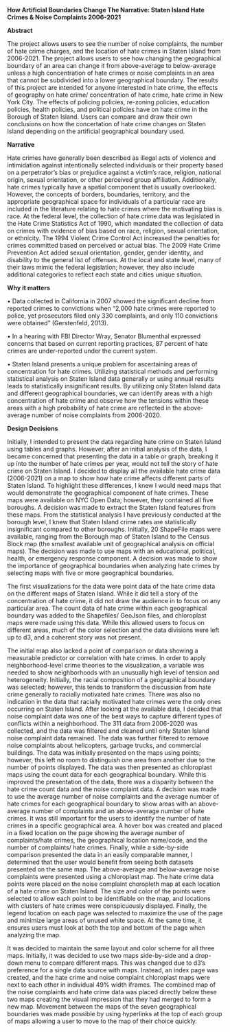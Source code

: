 **How Artificial Boundaries Change The Narrative: Staten Island Hate Crimes & Noise Complaints 2006-2021**

**Abstract** 

The project allows users to see the number of noise complaints, the number of hate crime charges, and the location of hate crimes in Staten Island from 2006-2021. The project allows users to see how changing the geographical boundary of an area can change it from above-average to below-average unless a high concentration of hate crimes or noise complaints in an area that cannot be subdivided into a lower geographical boundary. The results of this project are intended for anyone interested in hate crime, the effects of geography on hate crime/ concentration of hate crime, hate crime in New York City. The effects of policing policies, re-zoning policies, education policies, health policies, and political policies have on hate crime in the Borough of Staten Island. Users can compare and draw their own conclusions on how the concertation of hate crime changes on Staten Island depending on the artificial geographical boundary used.


**Narrative**

Hate crimes have generally been described as illegal acts of violence and intimidation against intentionally selected individuals or their property based on a perpetrator’s bias or prejudice against a victim’s race, religion, national origin, sexual orientation, or other perceived group affiliation. Additionally, hate crimes typically have a spatial component that is usually overlooked. However, the concepts of borders, boundaries, territory, and the appropriate geographical space for individuals of a particular race are included in the literature relating to hate crimes where the motivating bias is race. At the federal level, the collection of hate crime data was legislated in the Hate Crime Statistics Act of 1990, which mandated the collection of data on crimes with evidence of bias based on race, religion, sexual orientation, or ethnicity. The 1994 Violent Crime Control Act increased the penalties for crimes committed based on perceived or actual bias. The 2009 Hate Crime Prevention Act added sexual orientation, gender, gender identity, and disability to the general list of offenses. At the local and state level, many of their laws mimic the federal legislation; however, they also include additional categories to reflect each state and cities unique situation.

**Why it matters**

•	Data collected in California in 2007 showed the significant decline from reported crimes to convictions when “2,000 hate crimes were reported to police, yet prosecutors filed only 330 complaints, and only 110 convictions were obtained” (Gerstenfeld, 2013). 

•	In a hearing with FBI Director Wray, Senator Blumenthal expressed concerns that based on current reporting practices, 87 percent of hate crimes are under-reported under the current system.

•	Staten Island presents a unique problem for ascertaining areas of concentration for hate crimes. Utilizing statistical methods and performing statistical analysis on Staten Island data generally or using annual results leads to statistically insignificant results. By utilizing only Staten Island data and different geographical boundaries, we can identify areas with a high concentration of hate crime and observe how the tensions within these areas with a high probability of hate crime are reflected in the above-average number of noise complaints from 2006-2020.

**Design Decisions** 

Initially, I intended to present the data regarding hate crime on Staten Island using tables and graphs. However, after an initial analysis of the data, I became concerned that presenting the data in a table or graph, breaking it up into the number of hate crimes per year, would not tell the story of hate crime on Staten Island. I decided to display all the available hate crime data (2006-2021) on a map to show how hate crime affects different parts of Staten Island. To highlight these differences, I knew I would need maps that would demonstrate the geographical component of hate crimes. These maps were available on NYC Open Data; however, they contained all five boroughs. A decision was made to extract the Staten Island features from these maps. From the statistical analysis I have previously conducted at the borough level, I knew that Staten Island crime rates are statistically insignificant compared to other boroughs. Initially, 20 ShapeFile maps were available, ranging from the Borough map of Staten Island to the Census Block map (the smallest available unit of geographical analysis on official maps). The decision was made to use maps with an educational, political, health, or emergency response component. A decision was made to show the importance of geographical boundaries when analyzing hate crimes by selecting maps with five or more geographical boundaries. 

The first visualizations for the data were point data of the hate crime data on the different maps of Staten Island. While it did tell a story of the concentration of hate crime, it did not draw the audience in to focus on any particular area. The count data of hate crime within each geographical boundary was added to the Shapefiles/ GeoJson files, and chloroplast maps were made using this data. While this allowed users to focus on different areas, much of the color selection and the data divisions were left up to d3, and a coherent story was not present. 

The initial map also lacked a point of comparison or data showing a measurable predictor or correlation with hate crimes. In order to apply neighborhood-level crime theories to the visualization, a variable was needed to show neighborhoods with an unusually high level of tension and heterogeneity.  Initially, the racial composition of a geographical boundary was selected; however, this tends to transform the discussion from hate crime generally to racially motivated hate crimes. There was also no indication in the data that racially motivated hate crimes were the only ones occurring on Staten Island. After looking at the available data, I decided that noise complaint data was one of the best ways to capture different types of conflicts within a neighborhood. The 311 data from 2006-2020 was collected, and the data was filtered and cleaned until only Staten Island noise complaint data remained. The data was further filtered to remove noise complaints about helicopters, garbage trucks, and commercial buildings. The data was initially presented on the maps using points; however, this left no room to distinguish one area from another due to the number of points displayed. The data was then presented as chloroplast maps using the count data for each geographical boundary. While this improved the presentation of the data, there was a disparity between the hate crime count data and the noise complaint data. A decision was made to use the average number of noise complaints and the average number of hate crimes for each geographical boundary to show areas with an above-average number of complaints and an above-average number of hate crimes. It was still important for the users to identify the number of hate crimes in a specific geographical area. A hover box was created and placed in a fixed location on the page showing the average number of complaints/hate crimes, the geographical location name/code, and the number of complaints/ hate crimes. Finally, while a side-by-side comparison presented the data in an easily comparable manner, I determined that the user would benefit from seeing both datasets presented on the same map. The above-average and below-average noise complaints were presented using a chloroplast map. The hate crime data points were placed on the noise complaint choropleth map at each location of a hate crime on Staten Island. The size and color of the points were selected to allow each point to be identifiable on the map, and locations with clusters of hate crimes were conspicuously displayed. Finally, the legend location on each page was selected to maximize the use of the page and minimize large areas of unused white space. At the same time, it ensures users must look at both the top and bottom of the page when analyzing the map. 

It was decided to maintain the same layout and color scheme for all three maps. Initially, it was decided to use two maps side-by-side and a drop-down menu to compare different maps. This was changed due to d3’s preference for a single data source with maps. Instead, an index page was created, and the hate crime and noise complaint chloroplast maps were next to each other in individual 49% width iframes. The combined map of the noise complaints and hate crime data was placed directly below these two maps creating the visual impression that they had merged to form a new map. Movement between the maps of the seven geographical boundaries was made possible by using hyperlinks at the top of each group of maps allowing a user to move to the map of their choice quickly.
